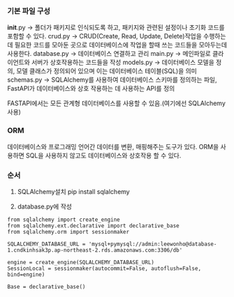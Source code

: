 ### 기본 파일 구성
__init__.py → 폴더가 패키지로 인식되도록 하고, 패키지와 관련된 설정이나 초기화 코드를 포함할 수 있다.
crud.py → CRUD(Create, Read, Update, Delete)작업을 수행하는데 필요한 코드를 모아둔 곳으로 데이터베이스에 작업을 할때 쓰는 코드들을 모아두는데 사용한다.
database.py → 데이터베이스 연결하고 관리
main.py → 메인파일로 클라이언트와 서버가 상호작용하는 코드들을 작성
models.py → 데이터베이스 모델을 정의, 모델 클래스가 정의되어 있으며 이는 데이터베이스 테이블(SQL)을 의미
schemas.py → SQLAlchemy를 사용하여 데이터베이스 스키마를 정의하는 파일, FastAPI가 데이터베이스와 상호 작용하는 데 사용하는 API를 정의


FASTAPI에서는 모든 관계형 데이터베이스를 사용할 수 있음.(여기에선 SQLAlchemy사용)

### ORM
데이터베이스와 프로그래밍 언어간 데이터를 변환, 매핑해주는 도구가 있다.
ORM을 사용하면 SQL을 사용하지 않고도 데이터베이스와 상호작용 할 수 있다.


### 순서
1. SQLAlchemy설치
pip install sqlalchemy

2. database.py에 작성
```
from sqlalchemy import create_engine
from sqlalchemy.ext.declarative import declarative_base
from sqlalchemy.orm import sessionmaker

SQLALCHEMY_DATABASE_URL = 'mysql+pymysql://admin:leewonho@database-1.cndkinhsak3p.ap-northeast-2.rds.amazonaws.com:3306/db'

engine = create_engine(SQLALCHEMY_DATABASE_URL)
SessionLocal = sessionmaker(autocommit=False, autoflush=False, bind=engine)

Base = declarative_base()
```
